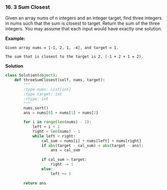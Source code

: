 ### 16. 3 Sum Closest

Given an array nums of n integers and an integer target, find three integers in nums such that the sum is closest to target. Return the sum of the three integers. You may assume that each input would have exactly one solution.

**Example:**
```
Given array nums = [-1, 2, 1, -4], and target = 1.

The sum that is closest to the target is 2. (-1 + 2 + 1 = 2).
```

**Solution**
```Python
class Solution(object):
    def threeSumClosest(self, nums, target):
        """
        :type nums: List[int]
        :type target: int
        :rtype: int
        """
        nums.sort()
        ans = nums[0] + nums[1] + nums[2]

        for i in range(len(nums) - 2):
            left = i + 1
            right = len(nums) - 1
            while left < right:
                cal_sum = nums[i] + nums[left] + nums[right]
                if abs(target - cal_sum) < abs(target - ans):
                    ans = cal_sum
                
                if cal_sum > target:
                    right -= 1
                else:
                    left += 1
        
        return ans
```